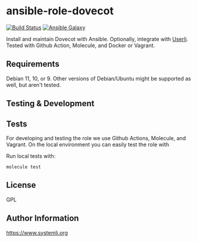 ansible-role-dovecot
====================

[![Build Status](https://github.com/systemli/ansible-role-dovecot/workflows/Integration/badge.svg?branch=master)](https://github.com/systemli/ansible-role-dovecot/actions?query=workflow%3AIntegration)
[![Ansible Galaxy](http://img.shields.io/badge/ansible--galaxy-dovecot-blue.svg)](https://galaxy.ansible.com/systemli/dovecot)

Install and maintain Dovecot with Ansible. Optionally, integrate with [Userli](https://github.com/systemli/userli).
Tested with Github Action, Molecule, and Docker or Vagrant.

Requirements
------------

Debian 11, 10, or 9. Other versions of Debian/Ubuntu might be supported as well, but aren't tested.


Testing & Development
---------------------

Tests
-----

For developing and testing the role we use Github Actions, Molecule, and Vagrant. On the local environment you can easily test the role with

Run local tests with:

```
molecule test 
```

License
-------

GPL

Author Information
------------------

https://www.systemli.org
